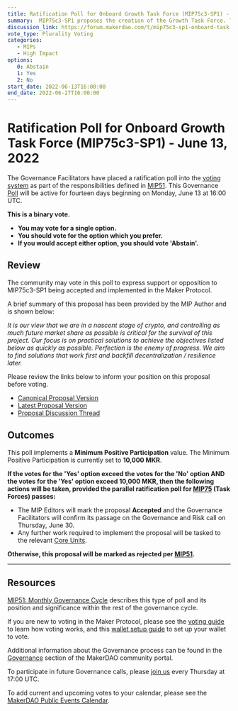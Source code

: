 ```yaml
---
title: Ratification Poll for Onboard Growth Task Force (MIP75c3-SP1) - June 13, 2022
summary:  MIP75c3-SP1 proposes the creation of the Growth Task Force. The Growth Task Force aims to grow the Maker ecosystem as fast as possible.
discussion_link: https://forum.makerdao.com/t/mip75c3-sp1-onboard-task-force-growth-task-force/15094
vote_type: Plurality Voting
categories:
   - MIPs
   - High Impact
options:
   0: Abstain
   1: Yes
   2: No
start_date: 2022-06-13T16:00:00
end_date: 2022-06-27T16:00:00
---
```

# Ratification Poll for Onboard Growth Task Force (MIP75c3-SP1) - June 13, 2022

The Governance Facilitators have placed a ratification poll into the [voting system](https://vote.makerdao.com/polling) as part of the responsibilities defined in [MIP51](https://mips.makerdao.com/mips/details/MIP51). This Governance [Poll](https://community-development.makerdao.com/en/learn/governance/on-chain-gov) will be active for fourteen days beginning on Monday, June 13 at 16:00 UTC.

**This is a binary vote.**
- **You may vote for a single option.**
- **You should vote for the option which you prefer.**
- **If you would accept either option, you should vote 'Abstain'.**

## Review

The community may vote in this poll to express support or opposition to MIP75c3-SP1 being accepted and implemented in the Maker Protocol.

A brief summary of this proposal has been provided by the MIP Author and is shown below:

*It is our view that we are in a nascent stage of crypto, and controlling as much future market share as possible is critical for the survival of this project. Our focus is on practical solutions to achieve the objectives listed below as quickly as possible. Perfection is the enemy of progress. We aim to find solutions that work first and backfill decentralization / resilience later.*

Please review the links below to inform your position on this proposal before voting.
* [Canonical Proposal Version](https://github.com/makerdao/mips/blob/24779f52630df945595594759e4cb4b757f4c177/MIP75/MIP75c3-Subproposals/MIP75c3-SP1.md)
* [Latest Proposal Version](https://mips.makerdao.com/mips/details/MIP75c3SP1)
* [Proposal Discussion Thread](https://forum.makerdao.com/t/mip75c3-sp1-onboard-task-force-growth-task-force/15094)

## Outcomes

This poll implements a **Minimum Positive Participation** value. The Minimum Positive Participation is currently set to **10,000 MKR**.

**If the votes for the 'Yes' option exceed the votes for the 'No' option AND the votes for the 'Yes' option exceed 10,000 MKR, then the following actions will be taken, provided the parallel ratification poll for [MIP75](https://mips.makerdao.com/mips/details/MIP75) (Task Forces) passes:**
* The MIP Editors will mark the proposal **Accepted** and the Governance Facilitators will confirm its passage on the Governance and Risk call on Thursday, June 30.
* Any further work required to implement the proposal will be tasked to the relevant [Core Units](https://mips.makerdao.com/mips/details/MIP38#mip38c2-core-unit-state).

**Otherwise, this proposal will be marked as rejected per [MIP51](https://mips.makerdao.com/mips/details/MIP51#mip51c2-ratification-poll).**

---

## Resources

[MIP51: Monthly Governance Cycle](https://mips.makerdao.com/mips/details/MIP51) describes this type of poll and its position and significance within the rest of the governance cycle.

If you are new to voting in the Maker Protocol, please see the [voting guide](https://community-development.makerdao.com/en/learn/governance/how-voting-works/) to learn how voting works, and this [wallet setup guide](https://community-development.makerdao.com/en/learn/governance/voting-setup/) to set up your wallet to vote.

Additional information about the Governance process can be found in the [Governance](https://community-development.makerdao.com/en/learn/governance) section of the MakerDAO community portal.

To participate in future Governance calls, please [join us](https://github.com/makerdao/community/tree/master/governance/governance-and-risk-meetings) every Thursday at 17:00 UTC.

To add current and upcoming votes to your calendar, please see the [MakerDAO Public Events Calendar](https://calendar.google.com/calendar/embed?src=makerdao.com_3efhm2ghipksegl009ktniomdk%40group.calendar.google.com&ctz=UTC&mode=week&showCalendars=0&showPrint=0).
